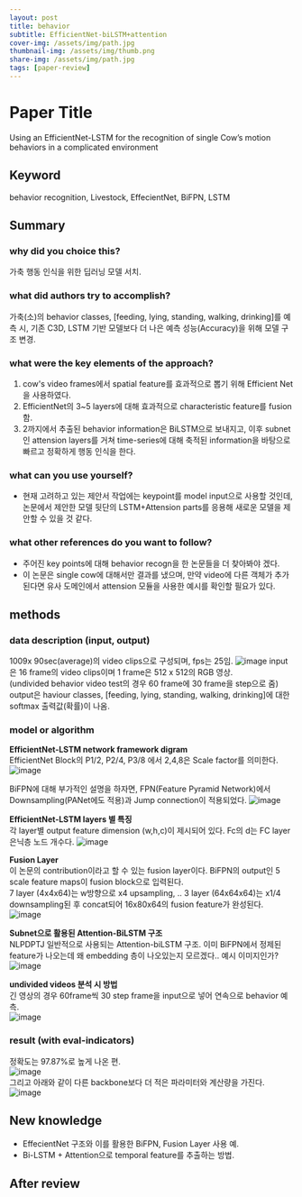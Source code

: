```yaml
---
layout: post
title: behavior
subtitle: EfficientNet-biLSTM+attention
cover-img: /assets/img/path.jpg
thumbnail-img: /assets/img/thumb.png
share-img: /assets/img/path.jpg
tags: [paper-review]
---
```


# Paper Title
Using an EfficientNet-LSTM for the recognition of single Cow’s motion
behaviors in a complicated environment



## Keyword
behavior recognition, Livestock, EffecientNet, BiFPN, LSTM



## Summary   
### why did you choice this?
가축 행동 인식을 위한 딥러닝 모델 서치.



### what did authors try to accomplish?
가축(소)의 behavior classes, [feeding, lying, standing, walking, drinking]를 예측 시, 기존 C3D, LSTM 기반 모델보다 더 나은 예측 성능(Accuracy)을
위해 모델 구조 변경.   

 
### what were the key elements of the approach?
1. cow's video frames에서 spatial feature를 효과적으로 뽑기 위해 Efficient Net을 사용하였다.   
2. EfficientNet의 3~5 layers에 대해 효과적으로 characteristic feature를 fusion함.   
3. 2까지에서 추출된 behavior information은 BiLSTM으로 보내지고, 이후 subnet인 attension layers를 거쳐 time-series에 대해 축적된 information을 바탕으로
빠르고 정확하게 행동 인식을 한다.   

### what can you use yourself?     </br>
- 현재 고려하고 있는 제안서 작업에는 keypoint를 model input으로 사용할 것인데, 논문에서 제안한 모델 뒷단의 LSTM+Attension parts를 응용해 새로운 모델을 제안할 수 있을 것 같다.   


### what other references do you want to follow?</br>
- 주어진 key points에 대해 behavior recogn을 한 논문들을 더 찾아봐야 겠다.  
- 이 논문은 single cow에 대해서만 결과를 냈으며, 만약 video에 다른 객체가 추가된다면
  유사 도메인에서 attension 모듈을 사용한 예시를 확인할 필요가 있다.



## methods
### data description (input, output)</br>
1009x 90sec(average)의 video clips으로 구성되며, fps는 25임.
![image](https://user-images.githubusercontent.com/33012030/163295371-0ec238b1-b292-4992-b7ce-93bbc360b630.png)
input은 16 frame의 video clips이며 1 frame은 512 x 512의 RGB 영상. </br>
(undivided behavior video test의 경우 60 frame에 30 frame을 step으로 줌)
output은 haviour classes, [feeding, lying, standing, walking, drinking]에 대한 softmax 출력값(확률)이 나옴.


### model or algorithm
**EfficientNet-LSTM network framework digram**     
EfficientNet Block의 P1/2, P2/4, P3/8 에서 2,4,8은 Scale factor를 의미한다.  
![image](https://user-images.githubusercontent.com/33012030/163295415-717e8ee2-9b01-4393-ae33-9f8e39862055.png)
     
BiFPN에 대해 부가적인 설명을 하자면, FPN(Feature Pyramid Network)에서 Downsampling(PANet에도 적용)과 Jump connection이 적용되었다.
![image](https://user-images.githubusercontent.com/33012030/163301093-f158020b-f085-4f09-9c3f-be6647984a6e.png)


**EfficientNet-LSTM layers 별 특징**     
각 layer별 output feature dimension (w,h,c)이 제시되어 있다. Fc의 d는 FC layer 은닉층 노드 개수다. 
![image](https://user-images.githubusercontent.com/33012030/163295426-2242cda5-6d89-4a18-a123-ece43e6bc5a0.png)



**Fusion Layer**     
이 논문의 contribution이라고 할 수 있는 fusion layer이다. BiFPN의 output인 5 scale feature maps이 fusion block으로 입력된다.     
7 layer (4x4x64)는 w방향으로 x4 upsampling, .. 3 layer (64x64x64)는 x1/4 downsampling된 후 concat되어 16x80x64의 fusion feature가 완성된다.     
![image](https://user-images.githubusercontent.com/33012030/163310305-00208133-42aa-411e-a087-2bf9e706ad63.png)



**Subnet으로 활용된 Attention-BiLSTM 구조**</br>
NLPDPTJ 일반적으로 사용되는 Attention-biLSTM 구조. 이미 BiFPN에서 정제된 feature가 나오는데 왜 embedding 층이 나오있는지 모르겠다.. 예시 이미지인가?
![image](https://user-images.githubusercontent.com/33012030/163295476-481ef742-12e8-4a9b-abb5-32af673b2420.png)


**undivided videos 분석 시 방법**</br>
긴 영상의 경우 60frame씩 30 step frame을 input으로 넣어 연속으로 behavior 예측. </br>
![image](https://user-images.githubusercontent.com/33012030/163326154-2bb114c2-ab7d-4482-8355-bb2a117c61b0.png)


### result (with eval-indicators)
정확도는 97.87%로 높게 나온 편.</br>
![image](https://user-images.githubusercontent.com/33012030/163311622-6c9b4f5f-fb82-4ff7-be86-afc7f6ab964b.png) </br>
그리고 아래와 같이 다른 backbone보다 더 적은 파라미터와 계산량을 가진다.
![image](https://user-images.githubusercontent.com/33012030/163311651-94ee634c-237c-4ab1-b1dc-0be599d21161.png)


## New knowledge
- EffecientNet 구조와 이를 활용한 BiFPN, Fusion Layer 사용 예. 
- Bi-LSTM + Attention으로 temporal feature를 추출하는 방법.


## After review




